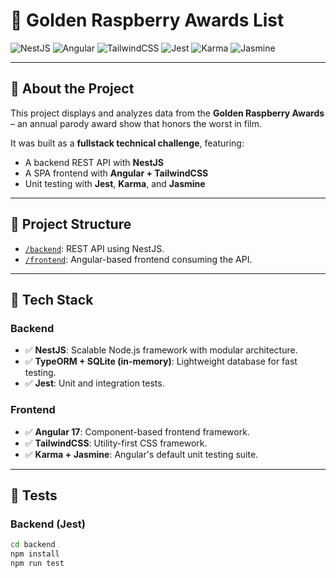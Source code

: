 # 🍇 Golden Raspberry Awards List

![NestJS](https://img.shields.io/badge/NestJS-E0234E?style=for-the-badge&logo=nestjs&logoColor=white)
![Angular](https://img.shields.io/badge/Angular-DD0031?style=for-the-badge&logo=angular&logoColor=white)
![TailwindCSS](https://img.shields.io/badge/TailwindCSS-38B2AC?style=for-the-badge&logo=tailwind-css&logoColor=white)
![Jest](https://img.shields.io/badge/Jest-C21325?style=for-the-badge&logo=jest&logoColor=white)
![Karma](https://img.shields.io/badge/Karma-593D88?style=for-the-badge)
![Jasmine](https://img.shields.io/badge/Jasmine-8A4182?style=for-the-badge)

---

## 📌 About the Project

This project displays and analyzes data from the **Golden Raspberry Awards** – an annual parody award show that honors the worst in film.

It was built as a **fullstack technical challenge**, featuring:

- A backend REST API with **NestJS**
- A SPA frontend with **Angular + TailwindCSS**
- Unit testing with **Jest**, **Karma**, and **Jasmine**

---

## 📁 Project Structure

- [`/backend`](./backend): REST API using NestJS.
- [`/frontend`](./frontend): Angular-based frontend consuming the API.

---

## 🚀 Tech Stack

### Backend
- ✅ **NestJS**: Scalable Node.js framework with modular architecture.
- ✅ **TypeORM + SQLite (in-memory)**: Lightweight database for fast testing.
- ✅ **Jest**: Unit and integration tests.

### Frontend
- ✅ **Angular 17**: Component-based frontend framework.
- ✅ **TailwindCSS**: Utility-first CSS framework.
- ✅ **Karma + Jasmine**: Angular's default unit testing suite.

---

## 🧪 Tests

### Backend (Jest)
```bash
cd backend
npm install
npm run test
